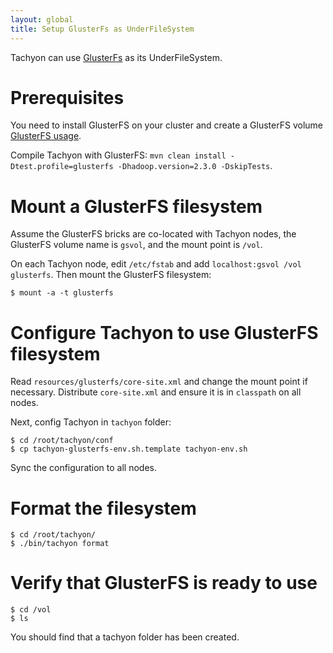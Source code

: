 ```yaml
---
layout: global
title: Setup GlusterFs as UnderFileSystem
---
```


Tachyon can use [GlusterFs](http://www.gluster.org) as its UnderFileSystem.

# Prerequisites

You need to install GlusterFS on your cluster and create a GlusterFS volume
[GlusterFS usage](http://www.gluster.org/community/documentation/index.php/QuickStart).

Compile Tachyon with GlusterFS: `mvn clean install -Dtest.profile=glusterfs -Dhadoop.version=2.3.0 -DskipTests`.

# Mount a GlusterFS filesystem

Assume the GlusterFS bricks are co-located with Tachyon nodes, the GlusterFS volume name is `gsvol`,
and the mount point is `/vol`.

On each Tachyon node, edit `/etc/fstab` and add `localhost:gsvol /vol glusterfs`. Then mount the
GlusterFS filesystem:

    $ mount -a -t glusterfs

# Configure Tachyon to use GlusterFS filesystem

Read `resources/glusterfs/core-site.xml` and change the mount point if necessary.
Distribute `core-site.xml` and ensure it is in `classpath` on all nodes.

Next, config Tachyon in `tachyon` folder:

    $ cd /root/tachyon/conf
    $ cp tachyon-glusterfs-env.sh.template tachyon-env.sh

Sync the configuration to all nodes.

# Format the filesystem

    $ cd /root/tachyon/
    $ ./bin/tachyon format

# Verify that GlusterFS is ready to use

    $ cd /vol
    $ ls

You should find that a tachyon folder has been created.

